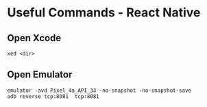 # Useful Commands - React Native

## Open Xcode
```
xed <dir>
```

## Open Emulator 
```
emulator -avd Pixel_4a_API_33 -no-snapshot -no-snapshot-save
adb reverse tcp:8081  tcp:8081 
```
